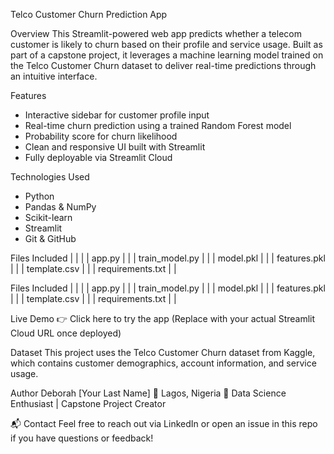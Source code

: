  Telco Customer Churn Prediction App
 
Overview
This Streamlit-powered web app predicts whether a telecom customer is likely to churn based on their profile and service usage. 
Built as part of a capstone project, it leverages a machine learning model trained on the Telco Customer Churn dataset to deliver real-time predictions through an intuitive interface.

Features
- Interactive sidebar for customer profile input
- Real-time churn prediction using a trained Random Forest model
- Probability score for churn likelihood
- Clean and responsive UI built with Streamlit
- Fully deployable via Streamlit Cloud

Technologies Used
- Python
- Pandas & NumPy
- Scikit-learn
- Streamlit
- Git & GitHub

 Files Included
|  |  | 
| app.py |  | 
| train_model.py |  | 
| model.pkl |  | 
| features.pkl |  | 
| template.csv |  | 
| requirements.txt |  | 

 Files Included
|  |  | 
| app.py |  | 
| train_model.py |  | 
| model.pkl |  | 
| features.pkl |  | 
| template.csv |  | 
| requirements.txt |  | 

 Live Demo
👉 Click here to try the app
(Replace with your actual Streamlit Cloud URL once deployed)




Dataset
This project uses the Telco Customer Churn dataset from Kaggle, which contains customer demographics, account information, and service usage.

 Author
Deborah [Your Last Name]
📍 Lagos, Nigeria
💼 Data Science Enthusiast | Capstone Project Creator

📬 Contact
Feel free to reach out via LinkedIn or open an issue in this repo if you have questions or feedback!




